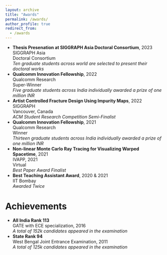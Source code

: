 ```yaml
---
layout: archive
title: "Awards"
permalink: /awards/
author_profile: true
redirect_from:
  - /awards
---
```


- <b>Thesis Presenation at SIGGRAPH Asia Doctoral Consortium</b>, 2023\
  SIGGRAPH Asia\
  Doctoral Consortium\
  *Ten graduate students across world are selected to present their doctoral works* <br>
- <b>Qualcomm Innovation Fellowship</b>, 2022\
  Qualcomm Research\
  Super-Winner\
  *Five graduate students across India individually awarded a prize of one million INR* <br>
- <b>Artist Controlled Fracture Design Using Impurity Maps</b>, 2022\
  SIGGRAPH\
  Vancouver, Canada\
  *ACM Student Research Competition Semi-Finalist* <br>
- <b>Qualcomm Innovation Fellowship</b>, 2021\
  Qualcomm Research\
  Winner\
  *Thirteen graduate students across India individually awarded a prize of one million INR* <br>
- <b>Non-linear Monte Carlo Ray Tracing for Visualizing Warped Spacetime</b>, 2021\
  IVAPP, 2021\
  Virtual\
  *Best Paper Award Finalist* <br>
- <b>Best Teaching Assistant Award</b>, 2020 & 2021\
  IIT Bombay\
  *Awarded Twice* 

Achievements
======
- <b>All India Rank 113 </b>\
  GATE with ECE specialization, 2016\
  *A total of 152k candidates appeared in the examination* <br> 
- <b>State Rank 94</b>\
  West Bengal Joint Entrance Examination, 2011\
  *A total of 125k candidates appeared in the examination* <br>